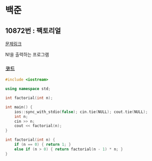 # 백준

## 10872번 : 팩토리얼

[문제링크](https://www.acmicpc.net/problem/10872)

 N!을 출력하는 프로그램


### 코드

```c++
#include <iostream>

using namespace std;

int factorial(int n);

int main() {
    ios::sync_with_stdio(false); cin.tie(NULL); cout.tie(NULL);
    int n;
    cin >> n;
    cout << factorial(n);
}

int factorial(int n) {
    if (n == 0) { return 1; }
    else if (n > 0) { return factorial(n - 1) * n; }
}
```
